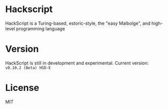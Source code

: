 # Hackscript

HackScript is a Turing-based, estoric-style, the "easy Malbolge", and high-level programming language

# Version

HackScript is still in development and experimental. Current version: `v0.10.2 (Beta) HSD-E`

# License

MIT

